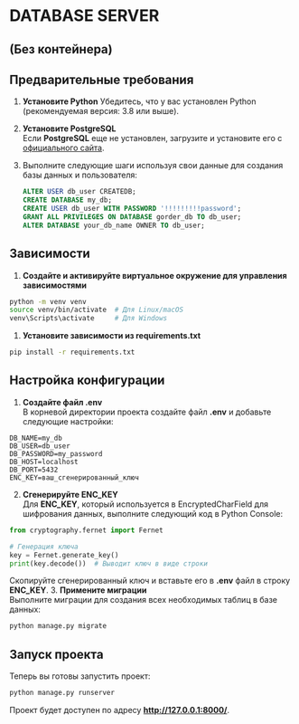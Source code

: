 # DATABASE SERVER 
## (Без контейнера)

## Предварительные требования

1. **Установите Python**
   Убедитесь, что у вас установлен Python (рекомендуемая версия: 3.8 или выше).

2. **Установите PostgreSQL**  
   Если __PostgreSQL__ еще не установлен, загрузите и установите его с [официального сайта](https://www.postgresql.org/download/).
3. Выполните следующие шаги используя свои данные для создания базы данных и пользователя:

   ```sql
   ALTER USER db_user CREATEDB;
   CREATE DATABASE my_db;
   CREATE USER db_user WITH PASSWORD '!!!!!!!!!password';
   GRANT ALL PRIVILEGES ON DATABASE gorder_db TO db_user;
   ALTER DATABASE your_db_name OWNER TO db_user;
    ```
## Зависимости

1. **Создайте и активируйте виртуальное окружение для управления зависимостями**

```bash
python -m venv venv
source venv/bin/activate  # Для Linux/macOS
venv\Scripts\activate     # Для Windows
```
1. **Установите зависимости из requirements.txt**

```bash
pip install -r requirements.txt
```
## Настройка конфигурации
1. **Создайте файл .env**\
В корневой директории проекта создайте файл __.env__ и добавьте следующие настройки:

```plaintext
DB_NAME=my_db
DB_USER=db_user
DB_PASSWORD=my_password
DB_HOST=localhost
DB_PORT=5432
ENC_KEY=ваш_сгенерированный_ключ
```
2. **Сгенерируйте ENC_KEY**\
Для __ENC_KEY__, который используется в EncryptedCharField для шифрования данных, выполните следующий код в Python Console:

```python
from cryptography.fernet import Fernet

# Генерация ключа
key = Fernet.generate_key()
print(key.decode())  # Выводит ключ в виде строки
```
Скопируйте сгенерированный ключ и вставьте его в __.env__ файл в строку __ENC_KEY__.
3. **Примените миграции**\
Выполните миграции для создания всех необходимых таблиц в базе данных:
```bash
python manage.py migrate
```
## Запуск проекта
Теперь вы готовы запустить проект:

```bash
python manage.py runserver
```
Проект будет доступен по адресу __http://127.0.0.1:8000/__.
